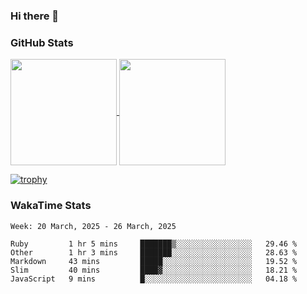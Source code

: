 ### Hi there 👋

### GitHub Stats

<a href="https://github.com/anuraghazra/github-readme-stats">
  <img align="center" height="170px" src="https://github-readme-stats.vercel.app/api/top-langs/?username=tksfjt1024&layout=compact&count_private=true&show_icons=true&show_icons=true&theme=graywhite" />
</a>
<a href="https://github.com/anuraghazra/github-readme-stats">
  <img align="center" height="170px" src="https://github-readme-stats.vercel.app/api?username=tksfjt1024&count_private=true&show_icons=true&show_icons=true&theme=graywhite" />
</a>

[![trophy](https://github-profile-trophy.vercel.app/?username=tksfjt1024)](https://github.com/ryo-ma/github-profile-trophy)

### WakaTime Stats

<!--START_SECTION:waka-->
```text
Week: 20 March, 2025 - 26 March, 2025

Ruby         1 hr 5 mins     ███████▒░░░░░░░░░░░░░░░░░   29.46 % 
Other        1 hr 3 mins     ███████░░░░░░░░░░░░░░░░░░   28.63 % 
Markdown     43 mins         █████░░░░░░░░░░░░░░░░░░░░   19.52 % 
Slim         40 mins         ████▓░░░░░░░░░░░░░░░░░░░░   18.21 % 
JavaScript   9 mins          █░░░░░░░░░░░░░░░░░░░░░░░░   04.18 % 
```
<!--END_SECTION:waka-->
